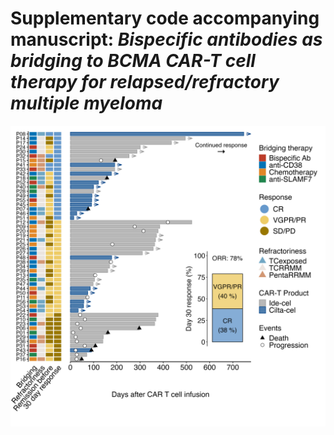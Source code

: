# Supplementary code accompanying manuscript: _Bispecific antibodies as bridging to BCMA CAR-T cell therapy for relapsed/refractory multiple myeloma_

![](figures/main/figure_1/swim_plot.png)